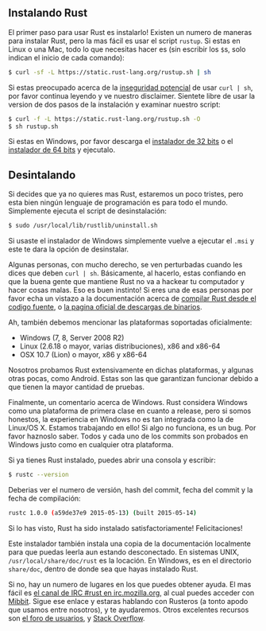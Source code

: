 ## Instalando Rust

El primer paso para usar Rust es instalarlo! Existen un numero de maneras para instalar Rust, pero la mas fácil es usar el script `rustup`. Si estas en Linux o una Mac, todo lo que necesitas hacer es (sin escribir los `$`s, solo indican el inicio de cada comando):

```bash
$ curl -sf -L https://static.rust-lang.org/rustup.sh | sh
```

Si estas preocupado acerca de la [inseguridad potencial][insecurity] de usar `curl
| sh`, por favor continua leyendo y ve nuestro disclaimer. Sientete libre de usar la version de dos pasos de la instalación y examinar nuestro script:

```bash
$ curl -f -L https://static.rust-lang.org/rustup.sh -O
$ sh rustup.sh
```

[insecurity]: http://curlpipesh.tumblr.com

Si estas en Windows, por favor descarga el [instalador de 32 bits][win32]
o el [instalador de 64 bits][win64] y ejecutalo.

[win32]: https://static.rust-lang.org/dist/rust-1.0.0-i686-pc-windows-gnu.msi
[win64]: https://static.rust-lang.org/dist/rust-1.0.0-x86_64-pc-windows-gnu.msi

## Desintalando

Si decides que ya no quieres mas Rust, estaremos un poco tristes, pero esta bien ningún lenguaje de programación es para todo el mundo. Simplemente ejecuta el script de desinstalación:

```bash
$ sudo /usr/local/lib/rustlib/uninstall.sh
```

Si usaste el instalador de Windows simplemente vuelve a ejecutar el `.msi` y este te dara la opción de desinstalar.

Algunas personas, con mucho derecho, se ven perturbadas cuando les dices que deben `curl | sh`. Básicamente, al hacerlo, estas confiando en que la buena gente que mantiene Rust no va a hackear tu computador y hacer cosas malas. Eso es buen instinto! Si eres una de esas personas por favor echa un vistazo a la documentación acerca de [compilar Rust desde el codigo fuente][from-source], o [la pagina oficial de descargas de binarios][install-page].

[from-source]: https://github.com/rust-lang/rust#building-from-source
[install-page]: http://www.rust-lang.org/install.html

Ah, también debemos mencionar las plataformas soportadas oficialmente:

* Windows (7, 8, Server 2008 R2)
* Linux (2.6.18 o mayor, varias distribuciones), x86 and x86-64
* OSX 10.7 (Lion) o mayor, x86 y x86-64

Nosotros probamos Rust extensivamente en dichas plataformas, y algunas otras pocas, como Android. Estas son las que garantizan funcionar debido a que tienen la mayor cantidad de pruebas.

Finalmente, un comentario acerca de Windows. Rust considera Windows como una plataforma de primera clase en cuanto a release, pero si somos honestos, la experiencia en Windows no es tan integrada como la de Linux/OS X. Estamos trabajando en ello! Si algo no funciona, es un bug. Por favor haznoslo saber. Todos y cada uno de los commits son probados en Windows justo como en cualquier otra plataforma.

Si ya tienes Rust instalado, puedes abrir una consola y escribir:

```bash
$ rustc --version
```

Deberias ver el numero de versión, hash del commit, fecha del commit y la fecha de compilación:

```bash
rustc 1.0.0 (a59de37e9 2015-05-13) (built 2015-05-14)
```

Si lo has visto, Rust ha sido instalado satisfactoriamente! Felicitaciones!

Este instalador también instala una copia de la documentación localmente para que puedas leerla aun estando desconectado. En sistemas UNIX, `/usr/local/share/doc/rust` es la locación.
En Windows, es en el directorio `share/doc`, dentro de donde sea que hayas instalado Rust.

Si no, hay un numero de lugares en los que puedes obtener ayuda. El mas fácil es
[el canal de IRC #rust en irc.mozilla.org][irc], al cual puedes acceder con [Mibbit][mibbit]. Sigue ese enlace y estaras hablando con Rusteros (a tonto apodo que usamos entre nosotros), y te ayudaremos. Otros excelentes recursos son [el foro de usuarios][users], y
[Stack Overflow][stackoverflow].

[irc]: irc://irc.mozilla.org/#rust
[mibbit]: http://chat.mibbit.com/?server=irc.mozilla.org&channel=%23rust
[users]: http://users.rust-lang.org/ 
[stackoverflow]: http://stackoverflow.com/questions/tagged/rust

